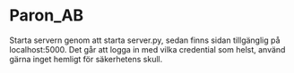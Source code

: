 # Paron_AB
Starta servern genom att starta server.py, sedan finns sidan tillgänglig på localhost:5000.
Det går att logga in med vilka credential som helst, använd gärna inget hemligt för säkerhetens skull.
